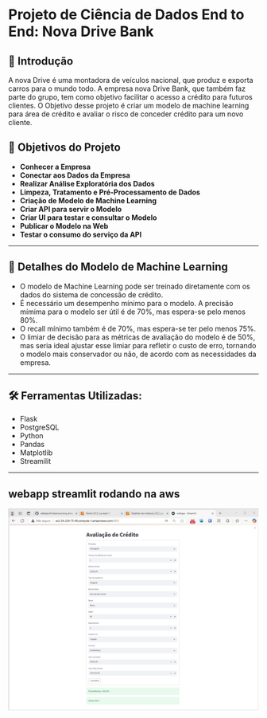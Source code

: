 # Projeto de Ciência de Dados End to End: Nova Drive Bank


## 📜 Introdução

A nova Drive é uma montadora de veículos nacional, que produz e exporta carros para o mundo todo.
A empresa nova Drive Bank, que também faz parte do grupo, tem como objetivo  facilitar o acesso a crédito para futuros clientes. O Objetivo desse projeto é 
criar um modelo de machine learning para área de crédito e avaliar o risco de conceder crédito para um novo cliente.

## 🎯 Objetivos do Projeto

- **Conhecer a Empresa**
- **Conectar aos Dados da Empresa**
- **Realizar Análise Exploratória dos Dados**
- **Limpeza, Tratamento e Pré-Processamento de Dados**
- **Criação de Modelo de Machine Learning**
- **Criar API para servir o Modelo**
- **Criar UI para testar e consultar o Modelo**
- **Publicar o Modelo na Web**
- **Testar o consumo do serviço da API**

---

## 🤖 Detalhes do Modelo de Machine Learning

- O modelo de Machine Learning pode ser treinado diretamente com os dados do sistema de concessão de crédito.
- É necessário um desempenho mínimo para o modelo. A precisão mímima para o modelo ser útil é de 70%, mas espera-se pelo menos 80%. 
- O recall mínimo também é de 70%, mas espera-se ter pelo menos 75%.
- O limiar de decisão para as métricas de avaliação do modelo é de 50%, mas seria ideal ajustar esse limiar para refletir o custo de erro, tornando o modelo mais conservador ou não, de acordo com as necessidades da empresa.

---

## 🛠️ Ferramentas Utilizadas:

   - Flask
   - PostgreSQL
   - Python  
   - Pandas  
   - Matplotlib
   - Streamilit 

---

## webapp streamlit rodando na aws

![webapp_streamlit_aws](images/webapp_run_aws.jpg)

